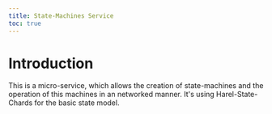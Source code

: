 ```yaml
---
title: State-Machines Service
toc: true
---
```


# Introduction

This is a micro-service, which allows the creation of state-machines and
the operation of this machines in an networked manner. It's using
Harel-State-Chards for the basic state model.

